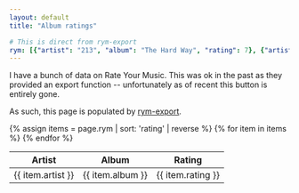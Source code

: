 ```yaml
---
layout: default
title: "Album ratings"

# This is direct from rym-export
rym: [{"artist": "213", "album": "The Hard Way", "rating": 7}, {"artist": "21 Savage, Offset, Metro Boomin", "album": "Without Warning", "rating": 8}, {"artist": "2Mex", "album": "B-Boys in Occupied Mexico", "rating": 8}, {"artist": "67", "album": "In Skengs We Trust", "rating": 7}, {"artist": "67", "album": "Glorious Twelfth", "rating": 8}, {"artist": "ABBA", "album": "ABBA Gold: Greatest Hits", "rating": 8}, {"artist": "Abominable Putridity", "album": "The Anomalies of Artificial Origin", "rating": 9}, {"artist": "Aim", "album": "Cold Water Music", "rating": 7}, {"artist": "Aim", "album": "Flight 602", "rating": 8}, {"artist": "Algernon Cadwallader", "album": "Demo", "rating": 7}, {"artist": "Algernon Cadwallader", "album": "Some Kind of Cadwallader", "rating": 8}, {"artist": "Algernon Cadwallader", "album": "Fun", "rating": 7}, {"artist": "Algernon Cadwallader", "album": "Parrot Flies", "rating": 5}, {"artist": "American Football", "album": "American Football", "rating": 6}, {"artist": "Annabel, Empire! Empire! (I Was a Lonely Estate), Joie de Vivre, The Reptilian", "album": "Annabel \u200b/ \u200bEmpire! Empire! (I Was a Lonely Estate) \u200b/ \u200bJoie de Vivre\u200b /\u200b The Reptilian", "rating": 8}, {"artist": "Antipop Consortium", "album": "Arrhythmia", "rating": 8}, {"artist": "Arrows, Empire! Empire! (I Was a Lonely Estate)", "album": "Arrows \u200b/ \u200bEmpire! Empire! (I Was a Lonely Estate)", "rating": 8}, {"artist": "Atmosphere", "album": "God Loves Ugly", "rating": 8}, {"artist": "Atrium Carceri", "album": "Ptahil", "rating": 8}, {"artist": "Beyond Creation", "album": "The Aura", "rating": 9}, {"artist": "Beyond Creation", "album": "Earthborn Evolution", "rating": 8}, {"artist": "Beyond Twilight", "album": "Section X", "rating": 9}, {"artist": "Binary Star", "album": "Masters of the Universe", "rating": 8}, {"artist": "Black Star", "album": "Mos Def & Talib Kweli Are Black Star", "rating": 8}, {"artist": "Bloc Party", "album": "Silent Alarm", "rating": 9}, {"artist": "Bloc Party", "album": "A Weekend in the City", "rating": 8}, {"artist": "Bloc Party", "album": "Intimacy", "rating": 6}, {"artist": "Bone Thugs-N-Harmony", "album": "E. 1999 Eternal", "rating": 9}, {"artist": "Boogie Down Productions", "album": "Criminal Minded", "rating": 9}, {"artist": "Boogie Down Productions", "album": "By All Means Necessary", "rating": 7}, {"artist": "Boogie Down Productions", "album": "Edutainment", "rating": 8}, {"artist": "Boogie Down Productions", "album": "Sex and Violence", "rating": 6}, {"artist": "Boyz N da Hood", "album": "Boyz N da Hood", "rating": 7}, {"artist": "BT", "album": "ESCM", "rating": 8}, {"artist": "BT", "album": "This Binary Universe", "rating": 8}, {"artist": "Buck 65", "album": "Situation", "rating": 8}, {"artist": "Busdriver", "album": "Temporary Forever", "rating": 9}, {"artist": "Busdriver", "album": "Cosmic Cleavage", "rating": 9}, {"artist": "Busdriver", "album": "Fear of a Black Tangent", "rating": 9}, {"artist": "Carissa's Wierd", "album": "Ugly But Honest: 1996-1999", "rating": 9}, {"artist": "Carissa's Wierd", "album": "You Should Be at Home Here", "rating": 10}, {"artist": "Carissa's Wierd", "album": "Songs About Leaving", "rating": 10}, {"artist": "Carissa's Wierd", "album": "I Before E", "rating": 6}, {"artist": "Cattle Decapitation", "album": "Monolith of Inhumanity", "rating": 9}, {"artist": "Cephalic Carnage", "album": "Xenosapien", "rating": 8}, {"artist": "Chinese Football", "album": "Chinese Football", "rating": 8}, {"artist": "Chronic Future", "album": "Lines in My Face", "rating": 6}, {"artist": "The Clippers, Grown Ups, Empire! Empire! (I Was a Lonely Estate)", "album": "Topshelf / Count Your Lucky Stars SXSW Showcase 7\"", "rating": 8}, {"artist": "clipping.", "album": "CLPPNG", "rating": 7}, {"artist": "Common", "album": "Be", "rating": 8}, {"artist": "CunninLynguists", "album": "Strange Journey Volume One", "rating": 9}, {"artist": "Cutting Pink With Knives", "album": "Populuxxe", "rating": 7}, {"artist": "D\u00e4lek", "album": "Absence", "rating": 8}, {"artist": "DANGERDOOM", "album": "The Mouse and the Mask", "rating": 8}, {"artist": "Darlingside", "album": "EP 1", "rating": 8}, {"artist": "Datach'i", "album": "System", "rating": 8}, {"artist": "Death Cab for Cutie", "album": "Transatlanticism", "rating": 9}, {"artist": "Death From Above 1979", "album": "You're a Woman, I'm a Machine", "rating": 7}, {"artist": "De La Soul", "album": "3 Feet High and Rising", "rating": 7}, {"artist": "De La Soul", "album": "De La Soul Is Dead", "rating": 8}, {"artist": "Del the Funky Homosapien", "album": "Both Sides of the Brain", "rating": 8}, {"artist": "Deltron 3030", "album": "Deltron 3030", "rating": 9}, {"artist": "Disarmonia Mundi", "album": "Fragments of D-Generation", "rating": 8}, {"artist": "D.J. Jazzy Jeff & The Fresh Prince", "album": "He's the DJ, I'm the Rapper", "rating": 8}, {"artist": "Dr. Dre", "album": "The Chronic", "rating": 9}, {"artist": "Dr. Octagon", "album": "Dr. Octagon", "rating": 8}, {"artist": "Early Day Miners", "album": "Let Us Garlands Bring", "rating": 7}, {"artist": "Empire! Empire! (I Was a Lonely Estate)", "album": "When the Sea Became a Giant", "rating": 8}, {"artist": "Empire! Empire! (I Was a Lonely Estate)", "album": "Year of the Rabbit", "rating": 9}, {"artist": "Empire! Empire! (I Was a Lonely Estate)", "album": "What It Takes to Move Forward Bonus Tracks", "rating": 7}, {"artist": "Empire! Empire! (I Was a Lonely Estate)", "album": "What It Takes to Move Forward", "rating": 9}, {"artist": "Empire! Empire! (I Was a Lonely Estate)", "album": "Home After Three Months Away", "rating": 9}, {"artist": "Empire! Empire! (I Was a Lonely Estate)", "album": "On Time Spent Waiting or Placing the Weight of the World on the Shoulders of Those You Love the Most", "rating": 8}, {"artist": "Empire! Empire! (I Was a Lonely Estate), Football, etc.", "album": "Documenting Thirty Days / Fightin' Phoenix", "rating": 7}, {"artist": "Empire! Empire! (I Was a Lonely Estate), Into It. Over It.", "album": "Empire! Empire! (I Was a Lonely Estate) / Into It. Over It.", "rating": 8}, {"artist": "Empire! Empire! (I Was a Lonely Estate), Mountains for Clouds, Two Knights, Driving on City Sidewalks", "album": "Empire! Empire! (I Was a Lonely Estate) / Mountains for Clouds / Two Knights / Driving on City Sidewalks", "rating": 7}, {"artist": "Empire! Empire! (I Was a Lonely Estate), Rika", "album": "We Were Not Small or Great but Grown / It's a Fate We Can't Escape. Someday We Will All Pass Away. / Skutner", "rating": 7}, {"artist": "Everyone Asked About You", "album": "Let's Be Enemies", "rating": 8}, {"artist": "Facing New York", "album": "Facing New York", "rating": 9}, {"artist": "Flowers from the Man Who Shot Your Cousin", "album": "Hapless", "rating": 8}, {"artist": "Football, etc.", "album": "The Draft", "rating": 6}, {"artist": "The Format", "album": "Dog Problems", "rating": 8}, {"artist": "Further Seems Forever", "album": "The Moon Is Down", "rating": 6}, {"artist": "Gang Starr", "album": "Step in the Arena", "rating": 7}, {"artist": "Gang Starr", "album": "Hard to Earn", "rating": 6}, {"artist": "Gas", "album": "Gas 0095", "rating": 8}, {"artist": "Gay Against You", "album": "Gay Against You", "rating": 7}, {"artist": "Giggs", "album": "Walk in da Park", "rating": 7}, {"artist": "Giggs", "album": "Let Em Ave It", "rating": 8}, {"artist": "The Go! Team", "album": "Thunder, Lightning, Strike", "rating": 8}, {"artist": "Gr\u00fcvis Malt", "album": "...With the Spirit of a Traffic Jam...", "rating": 8}, {"artist": "Gr\u00fcvis Malt", "album": "Simon", "rating": 9}, {"artist": "Gr\u00fcvis Malt", "album": "Maximum Unicorn", "rating": 7}, {"artist": "Halfway to Holland", "album": "Halfway to Holland", "rating": 7}, {"artist": "Harlem Spartans", "album": "The Mixtape", "rating": 8}, {"artist": "Hieroglyphics", "album": "3rd Eye Vision", "rating": 8}, {"artist": "High Skies", "album": "Sounds of Earth", "rating": 8}, {"artist": "Hocus Pocus", "album": "Acoustic Hip Hop Quintet", "rating": 8}, {"artist": "Hocus Pocus", "album": "73 touches", "rating": 8}, {"artist": "Ice Cube", "album": "AmeriKKKa's Most Wanted", "rating": 8}, {"artist": "I Have Dreams", "album": "Three Days 'Til Christmas", "rating": 8}, {"artist": "In Gowan Ring", "album": "Abend the Knurled Stitch O'er the Glinting Spade", "rating": 8}, {"artist": "Milt Jackson, John Coltrane", "album": "Bags & Trane", "rating": 8}, {"artist": "Jan Jelinek", "album": "Loop-finding-jazz-records", "rating": 8}, {"artist": "Jimmy Eat World", "album": "Clarity", "rating": 10}, {"artist": "JME", "album": "Famous?", "rating": 5}, {"artist": "JME", "album": "Blam!", "rating": 7}, {"artist": "JPEGMAFIA", "album": "Veteran", "rating": 9}, {"artist": "JPEGMAFIA, Freaky", "album": "The 2nd Amendment", "rating": 8}, {"artist": "Jurassic 5", "album": "Jurassic 5 EP", "rating": 8}, {"artist": "Kidcrash", "album": "Jokes", "rating": 8}, {"artist": "Kill Memory Crash", "album": "When the Blood Turns Black", "rating": 7}, {"artist": "Kraftwerk", "album": "Electric Caf\u00e9", "rating": 9}, {"artist": "Kreayshawn", "album": "Somethin 'Bout Kreay", "rating": 5}, {"artist": "KRS-One", "album": "KRS One", "rating": 8}, {"artist": "KRS-One", "album": "I Got Next", "rating": 7}, {"artist": "KRS-One", "album": "The Sneak Attack", "rating": 6}, {"artist": "KRS-One", "album": "Kristyles", "rating": 5}, {"artist": "KRS-One", "album": "D.I.G.I.T.A.L", "rating": 7}, {"artist": "KRS-One", "album": "Keep Right", "rating": 6}, {"artist": "KRS-One", "album": "Life", "rating": 5}, {"artist": "KRS-One", "album": "Maximum Strength Two Thousand Eight", "rating": 5}, {"artist": "KRS-One, Buckshot", "album": "Survival Skills", "rating": 7}, {"artist": "Kubichek!", "album": "Not Enough Night", "rating": 7}, {"artist": "Talib Kweli", "album": "Quality", "rating": 7}, {"artist": "Less Than Jake", "album": "Hello Rockview", "rating": 7}, {"artist": "Lil B", "album": "Blue Flame", "rating": 7}, {"artist": "Lil Pump", "album": "Lil Pump", "rating": 8}, {"artist": "The Locust", "album": "Plague Soundscapes", "rating": 8}, {"artist": "Loma Prieta", "album": "Last City", "rating": 8}, {"artist": "Loscil", "album": "First Narrows", "rating": 8}, {"artist": "Loscil", "album": "Plume", "rating": 8}, {"artist": "Low", "album": "Things We Lost in the Fire", "rating": 7}, {"artist": "Lucinda Black Bear", "album": "'Capo My Heart' and Other Bear Songs", "rating": 7}, {"artist": "m1dy", "album": "Speedcore Dandy XXX", "rating": 7}, {"artist": "Machine Head", "album": "The Blackening", "rating": 8}, {"artist": "The Mae Shi", "album": "HLLLYH", "rating": 7}, {"artist": "Mahavishnu Orchestra", "album": "Birds of Fire", "rating": 9}, {"artist": "Main Source", "album": "Breaking Atoms", "rating": 8}, {"artist": "The Mars Volta", "album": "De-Loused in the Comatorium", "rating": 8}, {"artist": "Math the Band", "album": "Math the Band Banned the Math", "rating": 7}, {"artist": "Math the Band", "album": "Don't Worry", "rating": 7}, {"artist": "Megadeth", "album": "Rust in Peace", "rating": 7}, {"artist": "Melt-Banana", "album": "Cell-Scape", "rating": 8}, {"artist": "Migos", "album": "Culture", "rating": 7}, {"artist": "Migos", "album": "Culture II", "rating": 7}, {"artist": "Milo", "album": "Who Told You to Think\u200b?\u200b?\u200b!\u200b!\u200b?\u200b!\u200b?\u200b!\u200b?\u200b!", "rating": 8}, {"artist": "Nicki Minaj", "album": "Pink Friday", "rating": 6}, {"artist": "Nicki Minaj", "album": "Pink Friday: Roman Reloaded", "rating": 7}, {"artist": "Mos Def", "album": "The Ecstatic", "rating": 7}, {"artist": "Motion City Soundtrack", "album": "I Am the Movie", "rating": 9}, {"artist": "Motion City Soundtrack", "album": "Commit This to Memory", "rating": 7}, {"artist": "Mouse on the Keys", "album": "Tres", "rating": 7}, {"artist": "Much the Same", "album": "Survive", "rating": 7}, {"artist": "My Brightest Diamond", "album": "All Things Will Unwind", "rating": 7}, {"artist": "Nana Grizol", "album": "Love It Love It", "rating": 9}, {"artist": "Nas", "album": "Illmatic", "rating": 7}, {"artist": "Necrophagist", "album": "Epitaph", "rating": 9}, {"artist": "NGOD", "album": "XL", "rating": 7}, {"artist": "NGOD", "album": "Bait Head / Probably Not", "rating": 8}, {"artist": "N.W.A", "album": "Straight Outta Compton", "rating": 8}, {"artist": "Onyx", "album": "Bacdafucup Part II", "rating": 6}, {"artist": "Organized Konfusion", "album": "Stress: The Extinction Agenda", "rating": 8}, {"artist": "The Pack", "album": "Based Boys", "rating": 6}, {"artist": "Karsten Pflum", "album": "Tracks", "rating": 8}, {"artist": "The Pharcyde", "album": "Bizarre Ride II the Pharcyde", "rating": 8}, {"artist": "Pigeon John", "album": "Is Clueless.", "rating": 7}, {"artist": "President T", "album": "T on the Wing", "rating": 7}, {"artist": "Propagandhi", "album": "Less Talk, More Rock", "rating": 9}, {"artist": "Propagandhi", "album": "Today's Empires, Tomorrow's Ashes", "rating": 9}, {"artist": "Propagandhi", "album": "Potemkin City Limits", "rating": 9}, {"artist": "Propagandhi", "album": "Supporting Caste", "rating": 9}, {"artist": "Public Enemy", "album": "It Takes a Nation of Millions to Hold Us Back", "rating": 8}, {"artist": "Quasimoto", "album": "The Unseen", "rating": 8}, {"artist": "Radiohead", "album": "Kid A", "rating": 8}, {"artist": "Rage Against the Machine", "album": "Rage Against the Machine", "rating": 8}, {"artist": "Rage Against the Machine", "album": "Evil Empire", "rating": 7}, {"artist": "Rage Against the Machine", "album": "The Battle of Los Angeles", "rating": 7}, {"artist": "Reflection Eternal", "album": "Revolutions Per Minute", "rating": 7}, {"artist": "The Reign of Kindo", "album": "This Is What Happens", "rating": 8}, {"artist": "Rise Against", "album": "The Sufferer & the Witness", "rating": 6}, {"artist": "Rumpistol", "album": "Rumpistol", "rating": 9}, {"artist": "S", "album": "Sadstyle", "rating": 8}, {"artist": "S", "album": "Puking and Crying", "rating": 8}, {"artist": "S", "album": "I'm Not As Good at It As You", "rating": 8}, {"artist": "S", "album": "Cool Choices", "rating": 8}, {"artist": "Shad", "album": "The Old Prince", "rating": 6}, {"artist": "Six Gallery", "album": "Breakthroughs in Modern Art", "rating": 7}, {"artist": "Skindred", "album": "Babylon", "rating": 7}, {"artist": "Slick Rick", "album": "The Art of Storytelling", "rating": 6}, {"artist": "Snoop Doggy Dogg", "album": "Doggystyle", "rating": 9}, {"artist": "Souls of Mischief", "album": "93 'Til Infinity", "rating": 7}, {"artist": "SPAZZ", "album": "Crush Kill Destroy", "rating": 9}, {"artist": "Regina Spektor", "album": "Soviet Kitsch", "rating": 9}, {"artist": "The Story So Far", "album": "Under Soil and Dirt", "rating": 7}, {"artist": "The Story So Far", "album": "What You Don't See", "rating": 7}, {"artist": "Subtle", "album": "A New White", "rating": 9}, {"artist": "System of a Down", "album": "Toxicity", "rating": 8}, {"artist": "System of a Down", "album": "Mezmerize", "rating": 7}, {"artist": "Tech N9ne", "album": "Everready: The Religion", "rating": 7}, {"artist": "Tech N9ne", "album": "Killer", "rating": 8}, {"artist": "This Town Needs Guns", "album": "Animals", "rating": 10}, {"artist": "A Tribe Called Quest", "album": "People's Instinctive Travels and the Paths of Rhythm", "rating": 6}, {"artist": "A Tribe Called Quest", "album": "The Low End Theory", "rating": 8}, {"artist": "A Tribe Called Quest", "album": "Midnight Marauders", "rating": 9}, {"artist": "A Tribe Called Quest", "album": "Beats, Rhymes and Life", "rating": 9}, {"artist": "Ugly Duckling", "album": "Fresh Mode", "rating": 7}, {"artist": "Ugly Duckling", "album": "Journey to Anywhere", "rating": 8}, {"artist": "Ugly Duckling", "album": "Taste the Secret", "rating": 8}, {"artist": "Ukandanz", "album": "Awo", "rating": 8}, {"artist": "Venetian Snares", "album": "Rossz csillag alatt sz\u00fcletett", "rating": 8}, {"artist": "Venetian Snares", "album": "Detrimentalist", "rating": 8}, {"artist": "Visionaries", "album": "Pangaea", "rating": 8}, {"artist": "Warren G", "album": "Regulate... G Funk Era", "rating": 8}, {"artist": "The Whitest Boy Alive", "album": "Dreams", "rating": 6}, {"artist": "Wu-Tang Clan", "album": "Enter the Wu-Tang (36 Chambers)", "rating": 8}, {"artist": "Yes", "album": "Fragile", "rating": 9}, {"artist": "You Blew It!", "album": "The Past in Present", "rating": 8}, {"artist": "You Blew It!", "album": "Grow Up, Dude", "rating": 8}, {"artist": "Youngblood Brass Band", "album": "center:level:roar", "rating": 8}, {"artist": "Y Society", "album": "Travel at Your Own Pace", "rating": 8}, {"artist": "\u00b5-Ziq", "album": "Lunatic Harness", "rating": 8}, {"artist": "\u5b87\u5b99\u30b3\u30f3\u30d3\u30cb, [Uchu Conbini]", "album": "\u67d3\u307e\u308b\u97f3\u3092\u78ba\u8a8d\u3057\u305f\u3089 (Somaru Oto wo Kakunin Shitara)", "rating": 9}, {"artist": "\u5b87\u5b99\u30b3\u30f3\u30d3\u30cb, [Uchu Conbini]", "album": "\u6708\u306e\u53cd\u5c04\u3067\u307f\u3066\u305f", "rating": 8}]
---
```


I have a bunch of data on Rate Your Music. This was ok in the past as they
provided an export function -- unfortunately as of recent this button is
entirely gone.

As such, this page is populated by
[rym-export](https://github.com/cdown/rym-export).

<table>
  <thead>
    <tr>
      <th>Artist</th>
      <th>Album</th>
      <th>Rating</th>
    </tr>
  </thead>
  <tbody>
    {% assign items = page.rym | sort: 'rating' | reverse %}
    {% for item in items %}
    <tr>
      <td>{{ item.artist }}</td>
      <td>{{ item.album }}</td>
      <td>{{ item.rating }}</td>
    </tr>
    {% endfor %}
   </tbody> 
</table>
